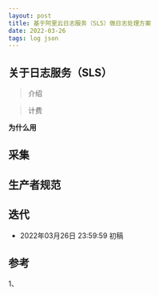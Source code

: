 ```yaml
---
layout: post 
title: 基于阿里云日志服务（SLS）做日志处理方案
date: 2022-03-26 
tags: log json
---
```


## 关于日志服务（SLS）

> 介绍

> 计费

**为什么用**

## 采集


## 生产者规范


## 迭代

* 2022年03月26日 23:59:59 初稿

## 参考

1、